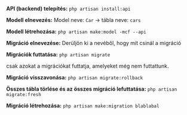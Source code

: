 **API (backend) telepítés:**
`php artisan install:api`

**Modell elnevezés:**
Model neve: `Car` -> tábla neve: `cars`


**Modell létrehozása:**
`php artisan make:model -mcf --api`

**Migráció elnevezése:**
Derüljön ki a nevéből, hogy mit csinál a migráció

**Migrációk futtatása:**
`php artisan migrate`

csak azokat a migrációkat futtatja, amelyeket még nem futtattunk.

**Migráció visszavonása:**
`php artisan migrate:rollback`

**Összes tábla törlése és az összes migráció lefuttatása:**
`php artisan migrate:fresh`

**Migráció létrehozása:**
`php artisan make:migration blablabal`
